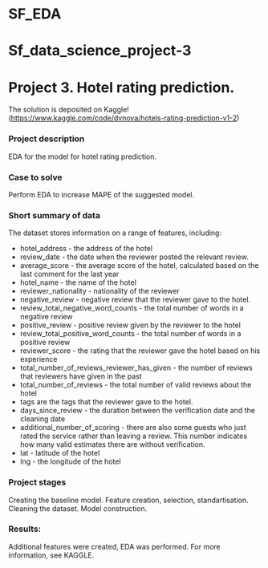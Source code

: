 # SF_EDA

# Sf_data_science_project-3

# Project 3. Hotel rating prediction.

The solution is deposited on Kaggle!
(https://www.kaggle.com/code/dvnova/hotels-rating-prediction-v1-2)

### Project description    
EDA for the model for hotel rating prediction.


### Case to solve    
Perform EDA to increase MAPE of the suggested model.



### Short summary of data
The dataset stores information on a range of features, including:
* hotel_address - the address of the hotel
* review_date - the date when the reviewer posted the relevant review.
* average_score - the average score of the hotel, calculated based on the last comment for the last year
* hotel_name - the name of the hotel
* reviewer_nationality - nationality of the reviewer
* negative_review - negative review that the reviewer gave to the hotel.
* review_total_negative_word_counts - the total number of words in a negative review
* positive_review - positive review given by the reviewer to the hotel
* review_total_positive_word_counts - the total number of words in a positive review
* reviewer_score - the rating that the reviewer gave the hotel based on his experience
* total_number_of_reviews_reviewer_has_given - the number of reviews that reviewers have given in the past
* total_number_of_reviews - the total number of valid reviews about the hotel
* tags are the tags that the reviewer gave to the hotel.
* days_since_review - the duration between the verification date and the cleaning date
* additional_number_of_scoring - there are also some guests who just rated the service rather than leaving a review. This number indicates how many valid estimates there are without verification.
* lat - latitude of the hotel
* lng - the longitude of the hotel

### Project stages  
Creating the baseline model.
Feature creation, selection, standartisation.
Cleaning the dataset.
Model construction.

### Results:  

Additional features were created, EDA was performed.
For more information, see KAGGLE.
